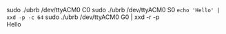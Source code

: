 sudo ./ubrb /dev/ttyACM0 C0
sudo ./ubrb /dev/ttyACM0 S0 `echo 'Hello' | xxd -p -c 64`
sudo ./ubrb /dev/ttyACM0 G0 | xxd -r -p                  
Hello
